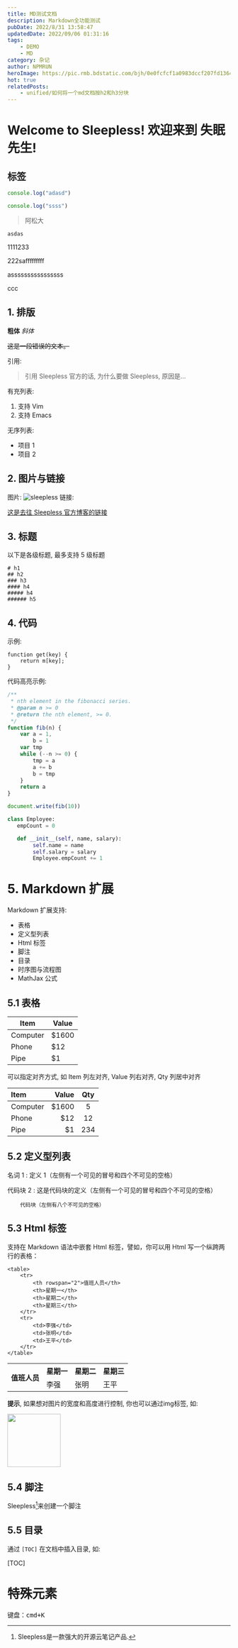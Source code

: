 ```yaml
---
title: MD测试文档
description: Markdown全功能测试
pubDate: 2022/8/31 13:58:47
updatedDate: 2022/09/06 01:31:16
tags:
    - DEMO
    - MD
category: 杂记
author: NPMRUN
heroImage: https://pic.rmb.bdstatic.com/bjh/0e0fcfcf1a0983dccf207fd1364f0eb9.jpeg
hot: true
relatedPosts:
    - unified/如何将一个md文档按h2和h3分块
---
```


# Welcome to Sleepless! 欢迎来到 失眠先生!

## 标签

<!-- tabs code -->
<!-- tab javascript -->
```js
console.log("adasd")
```
<!-- endtab javascript -->
<!-- tab css -->
```js
console.log("ssss")
```
<!-- endtab css -->
<!-- endtabs code -->

<!-- tabs aaa -->

<!-- tab bbb -->

> 阿松大

```
asdas
```

<!-- tabs zzz -->

<!-- tab 111 -->

<!-- tabs ccc -->

<!-- tab fff -->

1111233

<!-- endtab fff -->

<!-- tab ggg -->

222safffffffff

<!-- endtab ggg -->

<!-- endtabs ccc -->

<!-- endtab 111 -->

<!-- tab 222 -->

assssssssssssssss

<!-- endtab 222 -->

<!-- endtabs zzz -->

<!-- endtab bbb -->

<!-- tab ccc -->

ccc

<!-- endtab ccc -->

<!-- endtabs aaa -->

## 1. 排版

**粗体** _斜体_

~~这是一段错误的文本。~~

引用:

> 引用 Sleepless 官方的话, 为什么要做 Sleepless, 原因是...

有充列表:

1.  支持 Vim
2.  支持 Emacs

无序列表:

-   项目 1
-   项目 2

## 2. 图片与链接

图片:
![sleepless](/favicon.svg)
链接:

[这是去往 Sleepless 官方博客的链接](/)

## 3. 标题

以下是各级标题, 最多支持 5 级标题

```
# h1
## h2
### h3
#### h4
##### h4
###### h5
```

## 4. 代码

示例:

    function get(key) {
        return m[key];
    }

代码高亮示例:

```javascript
/**
 * nth element in the fibonacci series.
 * @param n >= 0
 * @return the nth element, >= 0.
 */
function fib(n) {
    var a = 1,
        b = 1
    var tmp
    while (--n >= 0) {
        tmp = a
        a += b
        b = tmp
    }
    return a
}

document.write(fib(10))
```

```python
class Employee:
   empCount = 0

   def __init__(self, name, salary):
        self.name = name
        self.salary = salary
        Employee.empCount += 1
```

# 5. Markdown 扩展

Markdown 扩展支持:

-   表格
-   定义型列表
-   Html 标签
-   脚注
-   目录
-   时序图与流程图
-   MathJax 公式

## 5.1 表格

| Item     | Value  |
|----------|--------|
| Computer | \$1600 |
| Phone    | \$12   |
| Pipe     | \$1    |

可以指定对齐方式, 如 Item 列左对齐, Value 列右对齐, Qty 列居中对齐

| Item     |  Value | Qty |
|:---------|-------:|:---:|
| Computer | \$1600 |  5  |
| Phone    |   \$12 | 12  |
| Pipe     |    \$1 | 234 |

## 5.2 定义型列表

名词 1
: 定义 1（左侧有一个可见的冒号和四个不可见的空格）

代码块 2
: 这是代码块的定义（左侧有一个可见的冒号和四个不可见的空格）

        代码块（左侧有八个不可见的空格）

## 5.3 Html 标签

支持在 Markdown 语法中嵌套 Html 标签，譬如，你可以用 Html 写一个纵跨两行的表格：

    <table>
        <tr>
            <th rowspan="2">值班人员</th>
            <th>星期一</th>
            <th>星期二</th>
            <th>星期三</th>
        </tr>
        <tr>
            <td>李强</td>
            <td>张明</td>
            <td>王平</td>
        </tr>
    </table>

<table>
    <tr>
        <th rowspan="2">值班人员</th>
        <th>星期一</th>
        <th>星期二</th>
        <th>星期三</th>
    </tr>
    <tr>
        <td>李强</td>
        <td>张明</td>
        <td>王平</td>
    </tr>
</table>
 
**提示**, 如果想对图片的宽度和高度进行控制, 你也可以通过img标签, 如:
 
<img src="/bg.png" width="120px" />
 
## 5.4 脚注
 
Sleepless[^footnote]来创建一个脚注
  [^footnote]: Sleepless是一款强大的开源云笔记产品.
 
## 5.5 目录
 
通过 `[TOC]` 在文档中插入目录, 如:
 
[TOC]

# 特殊元素

键盘：<kbd>cmd+K</kbd>
